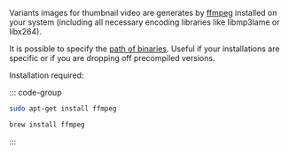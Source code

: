 Variants images for thumbnail video are generates by [ffmpeg](https://ffmpeg.org) installed on your system (including all necessary encoding libraries like libmp3lame or libx264).

It is possible to specify the [path of binaries](/guide/essentials/configuration.html#bin-optional). Useful if your installations are specific or if you are dropping off precompiled versions.

Installation required:

::: code-group
```sh [linux]
sudo apt-get install ffmpeg
```
```sh [mac]
brew install ffmpeg
```
:::
